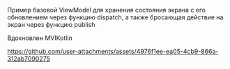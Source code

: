 Пример базовой ViewModel для хранения состояния экрана c его обновлением через функцию dispatch, а также бросающая действие на экран через функцию publish 

Вдохновлен MVIKotlin

https://github.com/user-attachments/assets/4976f1ee-ea05-4cb9-866a-312ab7090275
